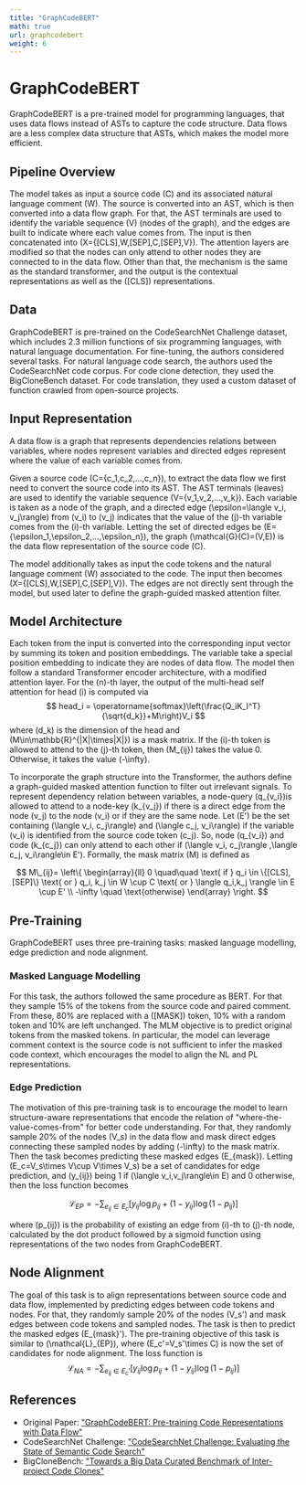 ```yaml
---
title: "GraphCodeBERT"
math: true
url: graphcodebert
weight: 6
---
```


# GraphCodeBERT

GraphCodeBERT is a pre-trained model for programming languages, that uses data flows instead of ASTs to capture the code structure. Data flows are a less complex data structure that ASTs, which makes the model more efficient.

## Pipeline Overview

The model takes as input a source code \(C\) and its associated natural language comment \(W\). The source is converted into an AST, which is then converted into a data flow graph. For that, the AST terminals are used to identify the variable sequence \(V\) (nodes of the graph), and the edges are built to indicate where each value comes from. The input is then concatenated into \(X=\{[CLS],W,[SEP],C,[SEP],V\}\). 
The attention layers are modified so that the nodes can only attend to other nodes they are connected to in the data flow. Other than that, the mechanism is the same as the standard transformer, and the output is the contextual representations as well as the \([CLS]\) representations.

## Data

GraphCodeBERT is pre-trained on the CodeSearchNet Challenge dataset, which includes 2.3 million functions of six programming languages, with natural language documentation. For fine-tuning, the authors considered several tasks. For natural language code search, the authors used the CodeSearchNet code corpus. For code clone detection, they used the BigCloneBench dataset. For code translation, they used a custom dataset of function crawled from open-source projects.

## Input Representation

A data flow is a graph that represents dependencies relations between variables, where nodes represent variables and directed edges represent where the value of each variable comes from. 

Given a source code \(C=\{c_1,c_2,...,c_n\}\), to extract the data flow we first need to convert the source code into its AST. The AST terminals (leaves) are used to identify the variable sequence \(V=\{v_1,v_2,...,v_k\}\). Each variable is taken as a node of the graph, and a directed edge \(\epsilon=\langle v_i, v_j\rangle\) from \(v_i\) to \(v_j\) indicates that the value of the \(j\)-th variable comes from the \(i\)-th variable. Letting the set of directed edges be \(E=\{\epsilon_1,\epsilon_2,...,\epsilon_n\}\), the graph \(\mathcal{G}(C)=(V,E)\) is the data flow representation of the source code \(C\). 

The model additionally takes as input the code tokens and the natural language comment \(W\) associated to the code. The input then becomes \(X=\{[CLS],W,[SEP],C,[SEP],V\}\). The edges are not directly sent through the model, but used later to define the graph-guided masked attention filter.

## Model Architecture

Each token from the input is converted into the corresponding input vector by summing its token and position embeddings. The variable take a special position embedding to indicate they are nodes of data flow. The model then follow a standard Transformer encoder architecture, with a modified attention layer. For the \(n\)-th layer, the output of the multi-head self attention for head \(i\) is computed via
$$
head_i = \operatorname{softmax}\left(\frac{Q_iK_I^T}{\sqrt{d_k}}+M\right)V_i
$$
where \(d_k\) is the dimension of the head and \(M\in\mathbb{R}^{|X|\times|X|}\) is a mask matrix. If the \(i\)-th token is allowed to attend to the \(j\)-th token, then \(M_{ij}\) takes the value 0. Otherwise, it takes the value \(-\infty\).

To incorporate the graph structure into the Transformer, the authors define a graph-guided masked attention function to filter out irrelevant signals. To represent dependency relation between variables, a node-query \(q_{v_i}\)is allowed to attend to a node-key \(k_{v_j}\) if there is a direct edge from the node \(v_j\) to the node \(v_i\) or if they are the same node. Let \(E'\) be the set containing \(\langle v_i, c_j\rangle\) and \(\langle c_j, v_i\rangle\) if the variable \(v_i\) is identified from the source code token \(c_j\). So, node \(q_{v_i}\) and code \(k_{c_j}\) can only attend to each other if \(\langle v_i, c_j\rangle ,\langle c_j, v_i\rangle\in E'\). Formally, the mask matrix \(M\) is defined as

$$
M\_{ij}=
\left\{
\begin{array}{ll}
    0 \quad\quad \text{ if } q_i \in \{[CLS],[SEP]\} \text{ or } q_i, k_j \in W \cup C \text{ or } \langle q_i,k_j \rangle \in E \cup E' \\
    -\infty \quad \text{otherwise}
\end{array}
\right.
$$

## Pre-Training

GraphCodeBERT uses three pre-training tasks: masked language modelling, edge prediction and node alignment.

### Masked Language Modelling

For this task, the authors followed the same procedure as BERT. For that they sample 15\% of the tokens from the source code and paired comment. From these, 80\% are replaced with a \([MASK]\) token, 10\% with a random token and 10\% are left unchanged. The MLM objective is to predict original tokens from the masked tokens. In particular, the model can leverage comment context is the source code is not sufficient to infer the masked code context, which encourages the model to align the NL and PL representations.

### Edge Prediction

The motivation of this pre-training task is to encourage the model to learn structure-aware representations that encode the relation of "where-the-value-comes-from" for better code understanding. For that, they randomly sample 20\% of the nodes \(V_s\) in the data flow and mask direct edges connecting these sampled nodes by adding \(-\infty\) to the mask matrix. Then the task becomes predicting these masked edges \(E_{mask}\). Letting \(E_c=V_s\times V\cup V\times V_s\) be a set of candidates for edge prediction, and \(y_{ij}\) being 1 if \(\langle v_i,v_j\rangle\in E\) and 0 otherwise, then the loss function becomes

$$
\mathcal{L}_{EP}=-\sum_{e_{ij}\in E_c}[y_{ij}\log p_{ij}+(1-y_{ij})\log(1-p_{ij})]
$$

where \(p_{ij}\) is the probability of existing an edge from \(i\)-th to \(j\)-th node, calculated by the dot product followed by a sigmoid function using representations of the two nodes from GraphCodeBERT.

## Node Alignment

The goal of this task is to align representations between source code and data flow, implemented by predicting edges between code tokens and nodes. For that, they randomly sample 20\% of the nodes \(V_s'\) and mask edges between code tokens and sampled nodes. The task is then to predict the masked edges \(E_{mask}'\). The pre-training objective of this task is similar to \(\mathcal{L}_{EP}\), where \(E_c'=V_s'\times C\) is now the set of candidates for node alignment. The loss function is
$$
\mathcal{L}_{NA}=-\sum_{e_{ij}\in E_c'}[y_{ij}\log p_{ij}+(1-y_{ij})\log(1-p_{ij})]
$$

## References

- Original Paper: ["GraphCodeBERT: Pre-training Code Representations with Data Flow"](https://arxiv.org/abs/2009.08366)
- CodeSearchNet Challenge: ["CodeSearchNet Challenge: Evaluating the State of Semantic Code Search"](https://arxiv.org/abs/1909.09436)
- BigCloneBench: ["Towards a Big Data Curated Benchmark of Inter-project Code Clones"](https://ieeexplore.ieee.org/document/6976121)

